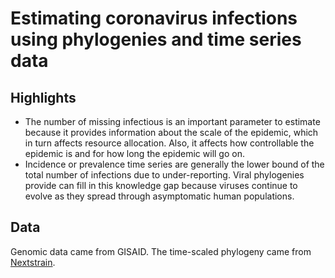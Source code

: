 Estimating coronavirus infections using phylogenies and time series data
================

## Highlights

  - The number of missing infectious is an important parameter to
    estimate because it provides information about the scale of the
    epidemic, which in turn affects resource allocation. Also, it
    affects how controllable the epidemic is and for how long the
    epidemic will go on.
  - Incidence or prevalence time series are generally the lower bound of
    the total number of infections due to under-reporting. Viral
    phylogenies provide can fill in this knowledge gap because viruses
    continue to evolve as they spread through asymptomatic human
    populations.

## Data

Genomic data came from GISAID. The time-scaled phylogeny came from
[Nextstrain](https://nextstrain.org/ncov).
